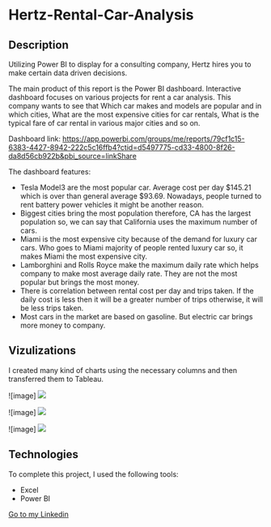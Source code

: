 # Hertz-Rental-Car-Analysis

## Description

Utilizing Power BI to display for a consulting company, Hertz hires you to make certain data driven decisions.

The main product of this report is the Power BI dashboard. Interactive dashboard focuses on various projects for rent a car analysis. This company wants to see that Which car makes and models are popular and in which cities, What are the most expensive cities for car rentals, What is the typical fare  of car rental in various major cities and so on.

Dashboard link: https://app.powerbi.com/groups/me/reports/79cf1c15-6383-4427-8942-222c5c16ffb4?ctid=d5497775-cd33-4800-8f26-da8d56cb922b&pbi_source=linkShare

The dashboard features:

- Tesla Model3 are the most popular car.  Average cost per day $145.21 which is over than general average $93.69. Nowadays, people turned to rent battery power vehicles it might be another reason. 
- Biggest cities bring the most population therefore, CA has the largest population so, we can say that California uses the maximum number of cars.
- Miami is the most expensive city because of the demand for luxury car cars. Who goes to Miami majority of people rented luxury car so, it makes Miami the most expensive city.
- Lamborghini and Rolls Royce make the maximum daily rate which helps company to make most average daily rate. They are not the most popular but brings the most money.
- There is correlation between rental cost per day and trips taken. If the daily cost is less then it will be a greater number of trips otherwise, it will be less trips taken.
-  Most cars in the market are based on gasoline. But electric car brings more money to company.

## Vizulizations

I created many kind of charts using the necessary columns and then transferred them to Tableau.

![image] <img src = "https://github.com/tansu-ayaz/Hertz-Rental-Car-Analysis/blob/main/Hertz.jpg" />

![image] <img src = "https://github.com/tansu-ayaz/Hertz-Rental-Car-Analysis/blob/main/Hertz1.jpg" />

![image] <img src = "https://github.com/tansu-ayaz/Hertz-Rental-Car-Analysis/blob/main/Hertz2.jpg" />

## Technologies
To complete this project, I used the following tools:
- Excel
- Power BI


<a href="https://www.linkedin.com/in/tansu-ayaz/">Go to my Linkedin</a>

